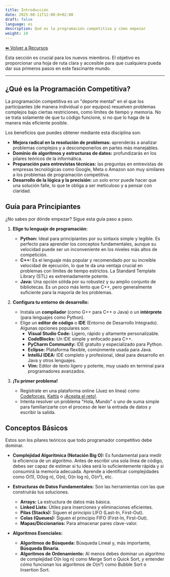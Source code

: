 ```yaml
---
title: Introducción
date: 2025-08-11T12:00:0+02:00
draft: false
language: es
description: Qué es la programación competitiva y cómo empezar
weight: 10
---
```


[⬅ Volver a Recursos](../)


Esta sección es crucial para los nuevos miembros. El objetivo es proporcionar una hoja de ruta clara y accesible para que cualquiera pueda dar sus primeros pasos en este fascinante mundo.

---

## ¿Qué es la Programación Competitiva?

La programación competitiva es un "deporte mental" en el que los participantes (de manera individual o por equipos) resuelven problemas complejos bajo ciertas restriciones, como límites de tiempo y memoria. No se trata solamente de que tu código funcione, si no que lo haga de la manera más eficiente posible.



Los beneficios que puedes obtener mediante esta disciplina son:

*   **Mejora radical en la resolución de problemas:** aprenderás a analizar problemas complejos y a descomponerlos en partes más manejables.
*   **Dominio de algoritmos y estructuras de datos:** profundizarás en los pilares teóricos de la informática.
*   **Preparación para entrevistas técnicas:** las preguntas en entrevistas de empresas tecnológicas como Google, Meta o Amazon son muy similares a los problemas de programación competitiva.
*   **Desarrollo de la lógica y la precisión:** un solo error puede hacer que una solución falle, lo que te obliga a ser meticuloso y a pensar con claridad.

## Guía para Principiantes

¿No sabes por dónde empezar? Sigue esta guía paso a paso.

1.  **Elige tu lenguaje de programación:**
    * **Python:** Ideal para principiantes por su sintaxis simple y legible. Es perfecto para aprender los conceptos fundamentales, aunque su velocidad puede ser un inconveniente en los niveles más altos de competición.
    *   **C++:** Es el lenguaje más popular y recomendado por su increíble velocidad de ejecución, lo que te da una ventaja crucial en problemas con límites de tiempo estrictos. La Standard Template Library (STL) es extremadamente potente.
    *   **Java:** Una opción sólida por su robustez y su amplio conjunto de bibliotecas. Es un poco más lento que C++, pero generalmente suficiente para la mayoría de los problemas.
    

2.  **Configura tu entorno de desarrollo:**
    * Instala un **compilador** (como G++ para C++ o Java) o un **intérprete** (para lenguajes como Python).
    *   Elige un **editor de código** o **IDE** (Entorno de Desarrollo Integrado). Algunas opciones populares son:
        *   **Visual Studio Code:** Ligero, rápido y altamente personalizable.
        *   **CodeBlocks:** Un IDE simple y enfocado para C++.
        *   **PyCharm Community:** IDE gratuito y especializado para Python.
        *   **Eclipse:** Plataforma flexible, comúnmente usada para Java.
        *   **IntelliJ IDEA:** IDE completo y profesional, ideal para desarrollo en Java y otros lenguajes.
        *   **Vim:** Editor de texto ligero y potente, muy usado en terminal para programadores avanzados.

3.  **¡Tu primer problema!**
    *   Regístrate en una plataforma online (Juez en línea) como [Codeforces](https://codeforces.com/), [Kattis](https://open.kattis.com/) o [¡Acepta el reto!](https://aceptaelreto.com/).
    *   Intenta resolver un problema "Hola, Mundo" o uno de suma simple para familiarizarte con el proceso de leer la entrada de datos y escribir la salida.

## Conceptos Básicos

Estos son los pilares teóricos que todo programador competitivo debe dominar.

*   **Complejidad Algorítmica (Notación Big O):** Es fundamental para medir la eficiencia de un algoritmo. Antes de escribir una sola línea de código, debes ser capaz de estimar si tu idea será lo suficientemente rápida y si consumirá la memoria adecuada. Aprende a identificar complejidades como O(1), O(log n), O(n), O(n log n), O(n²), etc.

*   **Estructuras de Datos Fundamentales:** Son las herramientas con las que construirás tus soluciones.
    *   **Arrays:** La estructura de datos más básica.
    *   **Linked Lists:** Útiles para inserciones y eliminaciones eficientes.
    *   **Pilas (Stacks):** Siguen el principio LIFO (Last-In, First-Out).
    *   **Colas (Queues):** Siguen el principio FIFO (First-In, First-Out).
    *   **Mapas/Diccionarios:** Para almacenar pares clave-valor.

*   **Algoritmos Esenciales:**
    *   **Algoritmos de Búsqueda:** Búsqueda Lineal y, más importante, **Búsqueda Binaria**.
    *   **Algoritmos de Ordenamiento:** Al menos debes dominar un algoritmo de complejidad O(n log n) como Merge Sort o Quick Sort, y entender cómo funcionan los algoritmos de O(n²) como Bubble Sort o Insertion Sort.